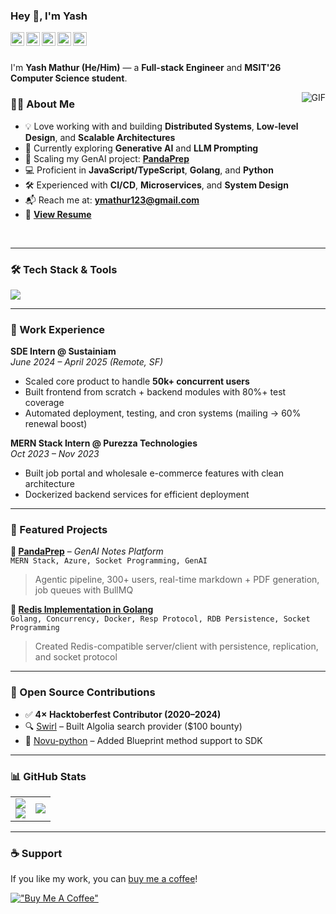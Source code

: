 ### Hey 👋, I'm Yash

<a href="https://www.linkedin.com/in/yash-mathur-3a2aa21b7/">
  <img align="left" alt="Yash's LinkdeIn" width="22px" src="https://github.com/gauravghongde/social-icons/blob/master/SVG/Color/LinkedIN.svg" />
</a>
<a href="https://leetcode.com/ymathur123/">
  <img align="left" alt="Yash's Leetcode" width="22px" src="https://leetcode.com/_next/static/images/logo-dark-c96c407d175e36c81e236fcfdd682a0b.png" />
</a>
<a href="https://open.spotify.com/user/31ptztzbzdzevgq6ovltmkef4hqi">
  <img align="left" alt="Yash's Spotify" width="22px" src="https://github.com/gauravghongde/social-icons/blob/master/SVG/Color/Spotify.svg" />
</a>
<a href="https://www.reddit.com/u/YashMathur___">
  <img align="left" alt="Yash's Reddit" width="22px" src="https://github.com/gauravghongde/social-icons/blob/master/SVG/Color/Reddit.svg" />
</a>
<a href="https://twitter.com/YashMat03716307">
  <img align="left" alt="Yash's Twitter" width="22px" src="https://github.com/gauravghongde/social-icons/blob/master/SVG/Color/Twitter.svg" />
</a>

<br />
<br />

I'm **Yash Mathur (He/Him)** — a **Full-stack Engineer** and **MSIT'26 Computer Science student**.
 
<img align="right" alt="GIF" src="https://github.com/Yash-sudo-web/Yash-sudo-web/assets/69838816/5dce168b-e2dc-4762-8321-f0eeda11262d" />

### 👨‍💻 About Me

- 💡 Love working with and building **Distributed Systems**, **Low-level Design**, and **Scalable Architectures**  
- 🧠 Currently exploring **Generative AI** and **LLM Prompting**  
- 🚀 Scaling my GenAI project: [**PandaPrep**](https://pandaprepai.tech)  
- 💻 Proficient in **JavaScript/TypeScript**, **Golang**, and **Python**  
- 🛠️ Experienced with **CI/CD**, **Microservices**, and **System Design**  
- 📬 Reach me at: **ymathur123@gmail.com**  
- 🧾 [**View Resume**](https://drive.google.com/file/d/1gCyPl44byf5PiJq5-sn-iJrcOYEjNLn4/view?usp=sharing)

<br />

---

### 🛠️ Tech Stack & Tools

<a href="https://skillicons.dev">
  <img src="https://skillicons.dev/icons?i=js,ts,go,py,react,nextjs,nodejs,express,mongodb,mysql,tailwind,bootstrap,docker,aws,vercel,linux,git,github,figma,postman,redis,java,c,cpp" />
</a>

---

### 💼 Work Experience

**SDE Intern @ Sustainiam**  
*June 2024 – April 2025 (Remote, SF)*  
- Scaled core product to handle **50k+ concurrent users**
- Built frontend from scratch + backend modules with 80%+ test coverage
- Automated deployment, testing, and cron systems (mailing → 60% renewal boost)

**MERN Stack Intern @ Purezza Technologies**  
*Oct 2023 – Nov 2023*  
- Built job portal and wholesale e-commerce features with clean architecture
- Dockerized backend services for efficient deployment

---

### 🌟 Featured Projects

**🔹 [PandaPrep](https://pandaprepai.tech)** – *GenAI Notes Platform*  
`MERN Stack, Azure, Socket Programming, GenAI`  
> Agentic pipeline, 300+ users, real-time markdown + PDF generation, job queues with BullMQ

**🔹 [Redis Implementation in Golang](https://github.com/Yash-sudo-web/redis-implementation-golang)**  
`Golang, Concurrency, Docker, Resp Protocol, RDB Persistence, Socket Programming`  
> Created Redis-compatible server/client with persistence, replication, and socket protocol

---

### 🧩 Open Source Contributions

- ✅ **4× Hacktoberfest Contributor (2020–2024)**
- 🔍 [Swirl](https://github.com/swirlai/swirl-search) – Built Algolia search provider ($100 bounty)
- 🧬 [Novu-python](https://github.com/novuhq/novu-python) – Added Blueprint method support to SDK

---

### 📊 GitHub Stats

<table align="center">
<tr border="none">
<td width="50%" align="center">
  
  <img  align="center"  src="https://github-readme-stats-git-master-yash-sudo-web.vercel.app/api?username=Yash-sudo-web&show_icons=true&theme=radical" />
  <br/>
  <img src="https://github-readme-streak-stats-six-sepia.vercel.app?user=Yash-sudo-web&theme=dark" /> 
</td>

<td width="50%" align="center">

  <img  align="center"  src="https://github-readme-stats-git-master-yash-sudo-web.vercel.app/api/top-langs/?username=Yash-sudo-web&theme=dark&hide_border=false&no-bg=true&no-frame=true&langs_count=10"/>
  
  </td>
</tr>
</table>

---

### ☕ Support
If you like my work, you can [buy me a coffee](https://buymeacoffee.com/ymathur123)!

[!["Buy Me A Coffee"](https://www.buymeacoffee.com/assets/img/custom_images/orange_img.png)](https://buymeacoffee.com/ymathur123)
